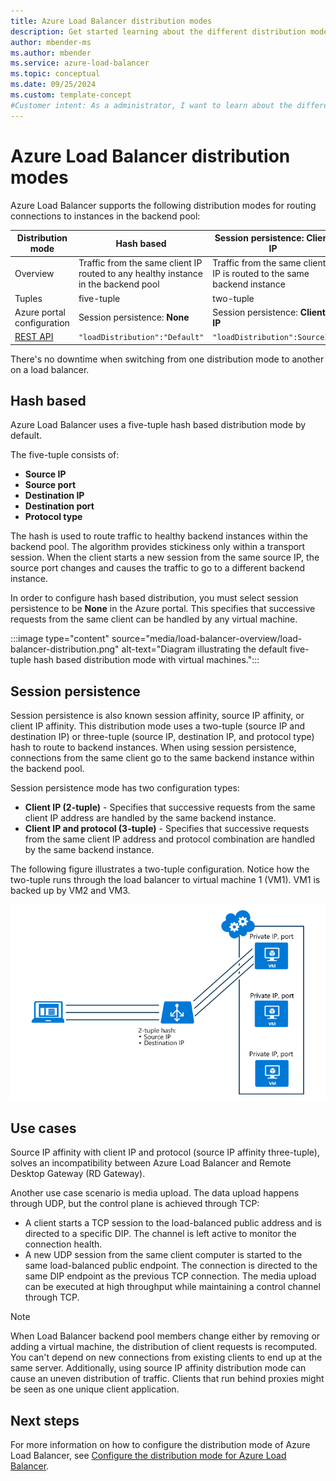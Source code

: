 ```yaml
---
title: Azure Load Balancer distribution modes
description: Get started learning about the different distribution modes of Azure Load Balancer.
author: mbender-ms
ms.author: mbender
ms.service: azure-load-balancer
ms.topic: conceptual 
ms.date: 09/25/2024
ms.custom: template-concept 
#Customer intent: As a administrator, I want to learn about the different distribution modes of Azure Load Balancer so that I can configure the distribution mode for my application.
---
```


# Azure Load Balancer distribution modes

Azure Load Balancer supports the following distribution modes for routing connections to instances in the backend pool:

| Distribution mode | Hash based | Session persistence: Client IP | Session persistence: Client IP and protocol |
| --- | --- | --- | --- |
| Overview | Traffic from the same client IP routed to any healthy instance in the backend pool | Traffic from the same client IP is routed to the same backend instance | Traffic from the same client IP and protocol is routed to the same backend instance |
| Tuples | five-tuple | two-tuple | three-tuple |
| Azure portal configuration | Session persistence: **None** | Session persistence: **Client IP** | Session persistence: **Client IP and protocol** |
| [REST API](/rest/api/load-balancer/load-balancers/create-or-update#loaddistribution) |  ```"loadDistribution":"Default"```| ```"loadDistribution":SourceIP```    | ```"loadDistribution":SourceIPProtocol```    |

There's no downtime when switching from one distribution mode to another on a load balancer.

## Hash based

Azure Load Balancer uses a five-tuple hash based distribution mode by default.  

The five-tuple consists of:
* **Source IP**
* **Source port**
* **Destination IP**
* **Destination port**
* **Protocol type**

The hash is used to route traffic to healthy backend instances within the backend pool. The algorithm provides stickiness only within a transport session. When the client starts a new session from the same source IP, the source port changes and causes the traffic to go to a different backend instance.

In order to configure hash based distribution, you must select session persistence to be **None** in the Azure portal. This specifies that successive requests from the same client can be handled by any virtual machine.

:::image type="content" source="media/load-balancer-overview/load-balancer-distribution.png" alt-text="Diagram illustrating the default five-tuple hash based distribution mode with virtual machines.":::


## Session persistence 

Session persistence is also known session affinity, source IP affinity, or client IP affinity. This distribution mode uses a two-tuple (source IP and destination IP) or three-tuple (source IP, destination IP, and protocol type) hash to route to backend instances. When using session persistence, connections from the same client go to the same backend instance within the backend pool.

Session persistence mode has two configuration types:

* **Client IP (2-tuple)** - Specifies that successive requests from the same client IP address are handled by the same backend instance.
* **Client IP and protocol (3-tuple)** - Specifies that successive requests from the same client IP address and protocol combination are handled by the same backend instance.

The following figure illustrates a two-tuple configuration. Notice how the two-tuple runs through the load balancer to virtual machine 1 (VM1). VM1 is backed up by VM2 and VM3.

![Two-tuple session affinity distribution mode](./media/load-balancer-distribution-mode/load-balancer-session-affinity.png)



## Use cases

Source IP affinity with client IP and protocol (source IP affinity three-tuple), solves an incompatibility between Azure Load Balancer and Remote Desktop Gateway (RD Gateway). 

Another use case scenario is media upload. The data upload happens through UDP, but the control plane is achieved through TCP:

* A client starts a TCP session to the load-balanced public address and is directed to a specific DIP. The channel is left active to monitor the connection health.
* A new UDP session from the same client computer is started to the same load-balanced public endpoint. The connection is directed to the same DIP endpoint as the previous TCP connection. The media upload can be executed at high throughput while maintaining a control channel through TCP.

> [!NOTE]
> When Load Balancer backend pool members change either by removing or adding a virtual machine, the distribution of client requests is recomputed. You can't depend on new connections from existing clients to end up at the same server. Additionally, using source IP affinity distribution mode can cause an uneven distribution of traffic. Clients that run behind proxies might be seen as one unique client application.


## Next steps

For more information on how to configure the distribution mode of Azure Load Balancer, see [Configure the distribution mode for Azure Load Balancer](load-balancer-distribution-mode.md).

